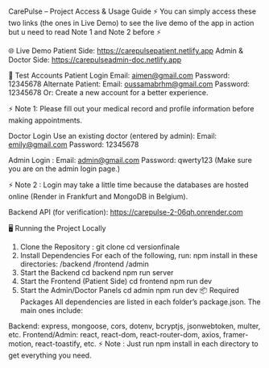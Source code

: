 CarePulse – Project Access & Usage Guide
⚡ You can simply access these two links (the ones in Live Demo) to see the live demo of the app in action but u need to read Note 1 and Note 2 before ⚡

🌐 Live Demo 
Patient Side:
https://carepulsepatient.netlify.app
Admin & Doctor Side:
https://carepulseadmin-doc.netlify.app

👤 Test Accounts
Patient Login
Email: aimen@gmail.com
Password: 12345678
Alternate Patient:
Email: oussamabrhm@gmail.com
Password: 12345678
Or: Create a new account for a better experience.

⚡ Note 1: Please fill out your medical record and profile information before making appointments.

Doctor Login
Use an existing doctor (entered by admin):
Email: emily@gmail.com
Password: 12345678


Admin Login :
Email: admin@gmail.com
Password: qwerty123
(Make sure you are on the admin login page.)

⚡ Note 2 : Login may take a little time because the databases are hosted online (Render in Frankfurt and MongoDB in Belgium).

Backend API (for verification):
https://carepulse-2-06qh.onrender.com

🖥️ Running the Project Locally
1. Clone the Repository : 
git clone <your-repo-url>
cd versionfinale
2. Install Dependencies
For each of the following, run:
npm install
in these directories:
/backend
/frontend
/admin
3. Start the Backend
cd backend
npm run server
4. Start the Frontend (Patient Side)
cd frontend
npm run dev
5. Start the Admin/Doctor Panels
cd admin
npm run dev
📦 Required Packages
All dependencies are listed in each folder’s package.json. The main ones include:

Backend: express, mongoose, cors, dotenv, bcryptjs, jsonwebtoken, multer, etc.
Frontend/Admin: react, react-dom, react-router-dom, axios, framer-motion, react-toastify, etc.
⚡ Note : Just run npm install in each directory to get everything you need.
